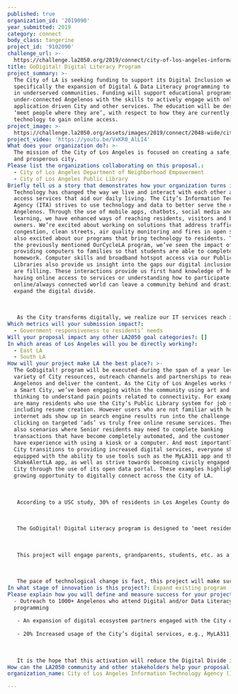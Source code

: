 ```yaml
---
published: true
organization_id: '2019090'
year_submitted: 2019
category: connect
body_class: tangerine
project_id: '9102090'
challenge_url: >-
  https://challenge.la2050.org/2019/connect/city-of-los-angeles-information-technology-agency-ita/
title: GoDigital! Digital Literacy Program
project_summary: >-
  The City of LA is seeking funding to support its Digital Inclusion work,
  specifically the expansion of Digital & Data Literacy programming to Angelenos
  in underserved communities. Funding will support educational programs to equip
  under-connected Angelenos with the skills to actively engage with online and
  application driven City and other services. The education will be designed to
  ‘meet people where they are’, with respect to how they are currently using
  technology to gain online access.
project_image: >-
  https://challenge.la2050.org/assets/images/2019/connect/2048-wide/city-of-los-angeles-information-technology-agency-ita.jpg
project_video: 'https://youtu.be/VxKR0_AlLI4'
What does your organization do?: >-
  The mission of the City of Los Angeles is focused on creating a safe, livable,
  and prosperous city.
Please list the organizations collaborating on this proposal.:
  - City of Los Angeles Department of Neighborhood Empowerment
  - City of Los Angeles Public Library
Briefly tell us a story that demonstrates how your organization turns inspiration into impact.: >-
  Technology has changed the way we live and interact with each other and how we
  access services that aid our daily living. The City’s Information Technology
  Agency (ITA) strives to use technology and data to better serve the needs of
  Angelenos. Through the use of mobile apps, chatbots, social media and machine
  learning, we have enhanced ways of reaching residents, visitors and business
  owners. We’re excited about working on solutions that address traffic
  congestion, clean streets, air quality monitoring and fires in open spaces and
  also excited about our programs that bring technology to residents. Through
  the previously mentioned OurCycleLA program, we’ve seen the impact of
  providing computers to families so that students are able to complete their
  homework. Computer skills and broadband hotspot access via our Public
  Libraries also provide us insight into the gaps our digital inclusion efforts
  are filling. These interactions provide us first hand knowledge of how not
  having online access to services or understanding how to participate in an
  online/always connected world can leave a community behind and drastically
  expand the digital divide.
   
   
   
   As the City transforms digitally, we realize our IT services reach is beyond our family of City departments. We are now at a pivotal stage of transforming how we deliver digital services and ensure that there is an equitable way for Angelenos to engage. The GoDigital! Digital Literacy Program will be a great enhancement to what has begun.
Which metrics will your submission impact?:
  - Government responsiveness to residents’ needs
Will your proposal impact any other LA2050 goal categories?: []
In which areas of Los Angeles will you be directly working?:
  - East LA
  - South LA
How will your project make LA the best place?: >-
  The GoDigital! program will be executed during the span of a year leveraging a
  variety of City resources, outreach channels and partnerships to reach
  Angelenos and deliver the content. As the City of Los Angeles works to design
  a Smart City, we’ve been engaging within the community using art and systems
  thinking to understand pain points related to connectivity. For example, there
  are many residents who use the City’s Public Library system for job searches,
  including resume creation. However users who are not familiar with how
  internet ads show up in search engine results run into the challenge of
  clicking on targeted ‘ads’ vs truly free online resume services. There are
  also scenarios where Senior residents may need to complete banking
  transactions that have become completely automated, and the customer does not
  have experience with using a kiosk or a computer. And most importantly, as the
  City transitions to providing increased digital services, everyone should be
  equipped with the ability to use tools such as the MyLA311 app and the
  ShakeAlertLA app, as well as strive towards becoming civicly engaged in the
  City through the use of its open data portal. These examples highlight the
  growing opportunity to digitally connect across the City of LA. 
   
   
   
   According to a USC study, 30% of residents in Los Angeles County do not have access to broadband in their homes. To help bridge the digital divide, the City of Los Angeles has led an OurCycleLA project, a digital inclusion program designed to refurbish thousands of salvage computers from the City and provide them to families in need. However we realize we cannot stop there, we must also provide the educational tools that will aide in the adoption of connecting digitally.
   
   
   
   The GoDigital! Digital Literacy program is designed to ‘meet residents where they are’, with the tools they have for accessing and connecting online. Whether a person is connecting via a computer, laptop or mobile device that they own or access via the library, a community center or other means, the GoDigital! Digital Literacy program will equip residents knowledge and skills to use their devices for a multitude of services and activities. 
   
   
   
   This project will engage parents, grandparents, students, etc. as a way of increasing participation in the Digital ecosystem. The program will specifically teach safe tasks such as creating a secure login, as well as provide education on how to use computers, mobile phones and tablets to engage in activities from paying bills, helping children with homework, to engaging in activities as streaming faith-based programming or one’s favorite music.
   
   
   
   The pace of technological change is fast, this project will make sure no Angeleno is left behind and that they are prepared to actively participate in a mobile, digital economy, understanding the power and usefulness of technology and data.
In what stage of innovation is this project?: Expand existing program (expanding and continuing ongoing successful projects)
Please explain how you will define and measure success for your project.: >-
  - Outreach to 1000+ Angelenos who attend Digital and/or Data Literacy
  programming
   
   - An expansion of digital ecosystem partners engaged with the City of Los Angeles ITA to provide Digital Literacy programming and activities to Angelenos
   
   - 20% Increased usage of the City’s digital services, e.g., MyLA311, in areas identified as under-connected
   
   
   
   It is the hope that this activation will reduce the Digital Divide in South Los Angeles by 50%. Also that families will be able to comfortably use technology to engage online together to manage household needs, access educational and job opportunities, as well as connect with families members near and far. It is our hope that through this educational program, we’ll see a decrease in joblessness, an increase in educational attainment, as well as increase in community economic development.
How can the LA2050 community and other stakeholders help your proposal succeed?: []
organization_name: City of Los Angeles Information Technology Agency (ITA)

---
```


